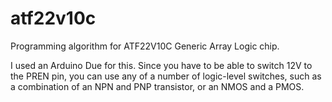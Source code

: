 # atf22v10c
Programming algorithm for ATF22V10C Generic Array Logic chip.

I used an Arduino Due for this. Since you have to be able to switch 12V to the PREN pin, you can use any of a number of logic-level switches, such as a combination of an NPN and PNP transistor, or an NMOS and a PMOS.
